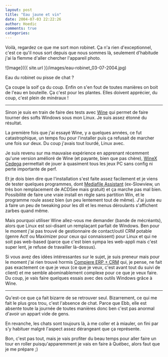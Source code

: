 ```yaml
---
layout: post
title: "Eau jaune et vin"
date: 2004-07-03 22:22:26
author: Hoedic
comments: true
categories: 
---
```



Voilà, regardez ce que me sort mon robinet. Ça n'a rien d'exceptionnel, c'est ce qu'il nous sort depuis que nous sommes là, seulement d'habitude j'ai la flemme d'aller chercher l'appareil photo.

![Image]({{ site.url }}/images/eau-robinet_03-07-2004.jpg)
<div class="photoattrib">Eau du robinet ou pisse de chat ?</div>



Ça coupe la soif ça du coup. Enfin on s'en fout de toutes manières on boit de l'eau en bouteille. Ça c'est pour les plantes. Elles doivent apprécier, du coup, c'est plein de minéraux !

***

Sinon je suis en train de faire des tests avec [Wine](http://www.winehq.com/) qui permet de faire tourner des softs Windows sous mon Linux. Je suis assez étonné du résultat.

La première fois que j'ai essayé Wine, y a quelques années, ce fut catastrophique, un temps fou pour l'installer puis ça refusait de marcher une fois sur deux. Du coup j'avais tout lourdé,  Linux avec.

Je suis revenu sur ma mauvaise expérience en apprenant récemment qu'une version amélioré de Wine (et payante, bien que pas chère), [WineX Cedega](http://www.transgaming.com/) permettait de jouer à quasiment tous les jeux PC sans config ni perte importante de perf.

Et je dois bien dire que l'installation s'est faite assez facilement et je viens de tester quelques programmes, dont [Mediafile Assistant](http://www.mediafileassistant.com/) (ex-Slowview, un très bon remplacement de ACDSee mais gratuit) et ça marche pas mal bien. Possibilité de faire une vraie install en règle sans partition Win, et le programme roule assez bien (un peu lentement tout de même). J'ai juste eu à faire un peu de tweaking pour les dll et les menus déroulants s'affichent zarbes quand même.

Mais pourquoi utiliser Wine allez-vous me demander (bande de mécréants), alors que Linux est soi-disant un remplaçant parfait de Windows. Ben pour le moment j'ai pas trouvé de gestionnaire de contact/outil CRM potable (genre Act! ou Maximizer pour ceux qui connaissent) pour Linux et qui ne soit pas web-based (parce que c'est bien sympa les web-appli mais c'est super lent, je refuse de travailler là-dessus).

Si vous avez des idées intéressantes sur le sujet, je suis preneur mais pour le moment j'ai rien trouvé hormis [Compiere ERP + CRM](http://www.compiere.org/) qui, je pense, ne fait pas exactement ce que je veux (ce que je veux, c'est avant tout du suivi de client) et me semble abominablement complexe pour ce que je veux faire. Du coup, je vais faire quelques essais avec des outils Windows grâce à Wine.

***

Qu'est-ce que ça fait bizarre de se retrouver seul. Bizarrement, ce qui me fait le plus gros trou, c'est l'absence de chat. Parce que Ebb, elle est absente toute la journée de toutes manières donc ben c'est pas anormal d'avoir un appart vide de gens.

En revanche, les chats sont toujours là, à me coller et à miauler, on fini par s'y habituer malgré l'aspect assez dérangeant que ça représente.

Bon, c'est pas tout, mais je vais profiter du beau temps pour aller faire un tour en roller puisqu'apparemment je vais en faire à Québec, alors faut que je me prépare ;)